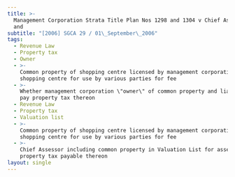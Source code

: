 ```yaml
---
title: >-
  Management Corporation Strata Title Plan Nos 1298 and 1304 v Chief Assessor
  and
subtitle: "[2006] SGCA 29 / 01\_September\_2006"
tags:
  - Revenue Law
  - Property tax
  - Owner
  - >-
    Common property of shopping centre licensed by management corporation of
    shopping centre for use by various parties for fee
  - >-
    Whether management corporation \"owner\" of common property and liable to
    pay property tax thereon
  - Revenue Law
  - Property tax
  - Valuation list
  - >-
    Common property of shopping centre licensed by management corporation of
    shopping centre for use by various parties for fee
  - >-
    Chief Assessor including common property in Valuation List for assessment of
    property tax payable thereon
layout: single
---
```


